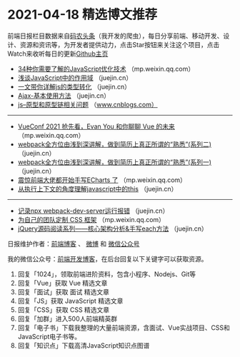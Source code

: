 # 2021-04-18 精选博文推荐

前端日报栏目数据来自[码农头条](http://hao.caibaojian.com.cn/)（我开发的爬虫），每日分享前端、移动开发、设计、资源和资讯等，为开发者提供动力，点击Star按钮来关注这个项目，点击Watch来收听每日的更新[Github主页](https://github.com/kujian/frontendDaily)
* [34种你需要了解的JavaScript优化技术](https://mp.weixin.qq.com/s?__biz=MzI0MzIyMDM5Ng==&mid=2649833833&idx=1&sn=b0e6140f9313b30e0a021ff87b044a3e) （mp.weixin.qq.com）
* [浅谈JavaScript中的作用域](https://juejin.cn/post/6952097906174197790) （juejin.cn）
* [一文带你详解js的类型转化](https://juejin.cn/post/6952061843242713095) （juejin.cn）
* [Ajax-基本使用方法](https://juejin.cn/post/6952042653768761380) （juejin.cn）
* [js&#8211;原型和原型链相关问题](https://www.cnblogs.com/zaishiyu/p/14673223.html) （www.cnblogs.com）

***
* [VueConf 2021 抢先看，Evan You 和你聊聊 Vue 的未来](https://mp.weixin.qq.com/s/6ahlhAO0ITKRCnIw47FkEQ) （mp.weixin.qq.com）
* [webpack全方位由浅到深讲解，做到简历上真正所谓的“熟悉”(系列二)](https://juejin.cn/post/6952139288779685901) （juejin.cn）
* [webpack全方位由浅到深讲解，做到简历上真正所谓的“熟悉”(系列一)](https://juejin.cn/post/6952137026825093134) （juejin.cn）
* [震惊前端大佬都开始手写ECharts 了](https://mp.weixin.qq.com/s?__biz=MzA4Nzg0MDM5Nw==&mid=2247494979&idx=1&sn=a6116bb014f489fe09befa0cd3f3b63a) （mp.weixin.qq.com）
* [从执行上下文的角度理解javascript中的this](https://juejin.cn/post/6952070686655873031) （juejin.cn）

***
* [记录npx webpack-dev-server运行报错](https://juejin.cn/post/6952063546855260197) （juejin.cn）
* [为自己的团队定制 CSS 框架](https://mp.weixin.qq.com/s/ziTWcfPwrz1fyzpv4j3xVg) （mp.weixin.qq.com）
* [jQuery源码阅读系列——核心架构分析&amp;手写each方法](https://juejin.cn/post/6952336763599716382) （juejin.cn）

日报维护作者：[前端博客](http://caibaojian.com.cn/) 、 [微博](http://weibo.com/kujian) 和 [微信公众号](https://open.weixin.qq.com/qr/code?username=caibaojian_com)

我的微信公众号：[前端开发博客](https://open.weixin.qq.com/qr/code?username=caibaojian_com)，在后台回复以下关键字可以获取资源。

1. 回复「1024」，领取前端进阶资料，包含小程序、Nodejs、Git等
2. 回复「Vue」获取 Vue 精选文章
3. 回复「面试」获取 面试 精选文章
4. 回复「JS」获取 JavaScript 精选文章
5. 回复「CSS」获取 CSS 精选文章
6. 回复「加群」进入500人前端精英群
7. 回复「电子书」下载我整理的大量前端资源，含面试、Vue实战项目、CSS和JavaScript电子书等。
8. 回复「知识点」下载高清JavaScript知识点图谱